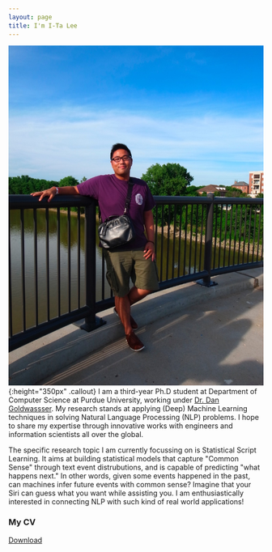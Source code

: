 ```yaml
---
layout: page
title: I'm I-Ta Lee
---
```


![AboutMe](images/about.jpg){:height="350px" .callout}
I am a third-year Ph.D student at Department of Computer Science at Purdue University, working under [Dr. Dan Goldwassser](https://www.cs.purdue.edu/homes/dgoldwas/). My research stands at applying (Deep) Machine Learning techniques in solving Natural Language Processing (NLP) problems. I hope to share my expertise through innovative works with engineers and information scientists all over the global.


The specific research topic I am currently focussing on is Statistical Script Learning. It aims at building statistical models that capture "Common Sense" through text event distrubutions, and is capable of predicting "what happens next." In other words, given some events happened in the past, can machines infer future events with common sense? Imagine that your Siri can guess what you want while assisting you. I am enthusiastically interested in connecting NLP with such kind of real world applications!

### My CV

[Download](/download/resume.pdf)
